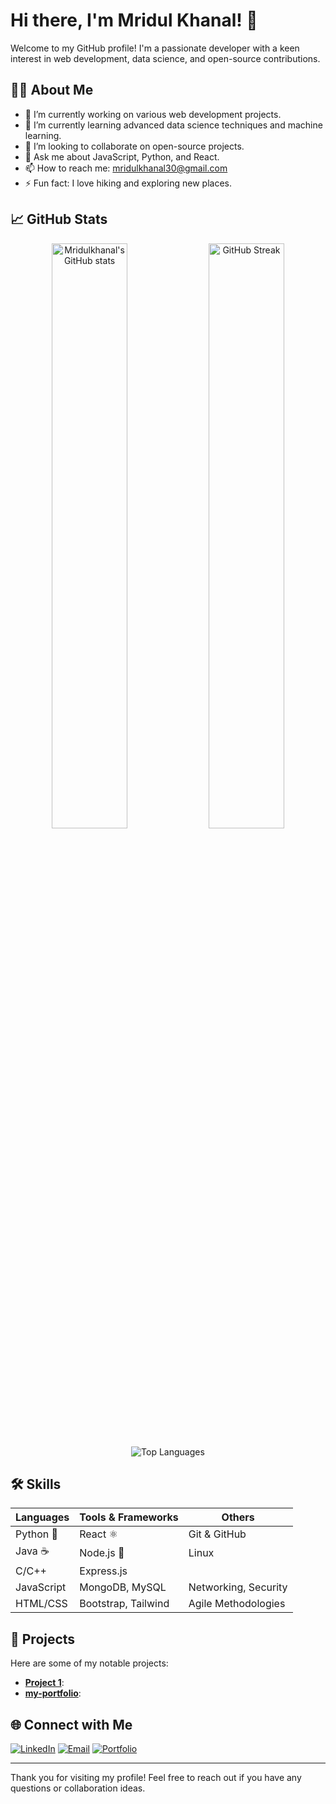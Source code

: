 # Hi there, I'm Mridul Khanal! 👋

Welcome to my GitHub profile! I'm a passionate developer with a keen interest in web development, data science, and open-source contributions.

## 🧑‍💻 About Me

- 🔭 I’m currently working on various web development projects.
- 🌱 I’m currently learning advanced data science techniques and machine learning.
- 👯 I’m looking to collaborate on open-source projects.
- 💬 Ask me about JavaScript, Python, and React.
- 📫 How to reach me: [mridulkhanal30@gmail.com](mailto:mridulkhanal30@gmail.com)
- ⚡ Fun fact: I love hiking and exploring new places.


## 📈 GitHub Stats

<p align="center">
  <img src="https://github-readme-stats.vercel.app/api?username=Mridulkhanal&show_icons=true&theme=radical" alt="Mridulkhanal's GitHub stats" width="49%" />
  <img src="https://github-readme-streak-stats.herokuapp.com/?user=Mridulkhanal&theme=radical" alt="GitHub Streak" width="49%" />
</p>
<p align="center">
  <img src="https://github-readme-stats.vercel.app/api/top-langs/?username=Mridulkhanal&layout=compact&theme=radical" alt="Top Languages" />
</p>


## 🛠️ Skills

| Languages     | Tools & Frameworks     | Others                 |
| ------------- | ---------------------- | ---------------------- |
| Python 🐍     | React ⚛️               | Git & GitHub           |
| Java ☕        | Node.js 🚀             | Linux         |
| C/C++         | Express.js             |          |
| JavaScript    | MongoDB, MySQL         | Networking, Security   |
| HTML/CSS      | Bootstrap, Tailwind    | Agile Methodologies    |
  
## 📂 Projects

Here are some of my notable projects:

- [**Project 1**](https://github.com/Mridulkhanal/mridul): 
- [**my-portfolio**](https://github.com/Mridulkhanal/my-portfolio):

## 🌐 Connect with Me

[![LinkedIn](https://img.shields.io/badge/-LinkedIn-0078d4?style=flat-square&logo=linkedin&logoColor=white)]([https://linkedin.com/in/your-link](https://www.linkedin.com/in/mridul-khanal-686028304/))
[![Email](https://img.shields.io/badge/-Email-D14836?style=flat-square&logo=gmail&logoColor=white)](khanalmridul30@gmail.com)
[![Portfolio](https://img.shields.io/badge/-Portfolio-24292e?style=flat-square&logo=github&logoColor=white)]([https://your-portfolio-link.com](https://mridulkhanal.com.np))

---
Thank you for visiting my profile! Feel free to reach out if you have any questions or collaboration ideas.
